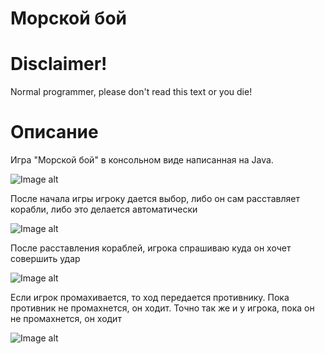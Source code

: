 # Морской бой
# Disclaimer!
Normal programmer, please don't read this text or you die!
# Описание
Игра "Морской бой" в консольном виде написанная на Java. 

![Image alt](https://github.com/ctrlz1337/sea_fight/raw/master/1.png)

После начала игры игроку дается выбор, либо он сам расставляет корабли, либо это делается автоматически

![Image alt](https://github.com/ctrlz1337/sea_fight/raw/master/2.png)

После расставления кораблей, игрока спрашиваю куда он хочет совершить удар

![Image alt](https://github.com/ctrlz1337/sea_fight/raw/master/3.png)

Если игрок промахивается, то ход передается противнику. Пока противник не промахнется, он ходит. Точно так же и у игрока, пока он не промахнется, он ходит

![Image alt](https://github.com/ctrlz1337/sea_fight/raw/master/4.png) 
